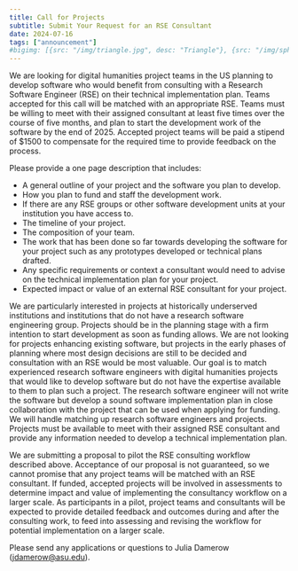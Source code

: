 ```yaml
---
title: Call for Projects
subtitle: Submit Your Request for an RSE Consultant
date: 2024-07-16
tags: ["announcement"]
#bigimg: [{src: "/img/triangle.jpg", desc: "Triangle"}, {src: "/img/sphere.jpg", desc: "Sphere"}, {src: "/img/hexagon.jpg", desc: "Hexagon"}]
---
```


We are looking for digital humanities project teams in the US planning to develop software who would benefit from consulting with a Research Software Engineer (RSE) on their technical implementation plan. Teams accepted for this call will be matched with an appropriate RSE. Teams must be willing to meet with their assigned consultant at least five times over the course of five months, and plan to start the development work of the software by the end of 2025. Accepted project teams will be paid a stipend of $1500 to compensate for the required time to provide feedback on the process.

Please provide a one page description that includes:

- A general outline of your project and the software you plan to develop.
- How you plan to fund and staff the development work.
- If there are any RSE groups or other software development units at your institution you have access to.
- The timeline of your project.
- The composition of your team.
- The work that has been done so far towards developing the software for your project such as any prototypes developed or technical plans drafted.
- Any specific requirements or context a consultant would need to advise on the technical implementation plan for your project.
- Expected impact or value of an external RSE consultant for your project.

We are particularly interested in projects at historically underserved institutions and institutions that do not have a research software engineering group. Projects should be in the planning stage with a firm intention to start development as soon as funding allows. We are not looking for projects enhancing existing software, but projects in the early phases of planning where most design decisions are still to be decided and consultation with an RSE would be most valuable. Our goal is to match experienced research software engineers with digital humanities projects that would like to develop software but do not have the expertise available to them to plan such a project. The research software engineer will not write the software but develop a sound software implementation plan in close collaboration with the project that can be used when applying for funding. We will handle matching up research software engineers and projects. Projects must be available to meet with their assigned RSE consultant and provide any information needed to develop a technical implementation plan.

We are submitting a proposal to pilot the RSE consulting workflow described above. Acceptance of our proposal is not guaranteed, so we cannot promise that any project teams will be matched with an RSE consultant. If funded, accepted projects will be involved in assessments to determine impact and value of implementing the consultancy workflow on a larger scale. As participants in a pilot, project teams and consultants will be expected to provide detailed feedback and outcomes during and after the consulting work, to feed into assessing and revising the workflow for potential implementation on a larger scale.

Please send any applications or questions to Julia Damerow (jdamerow@asu.edu).